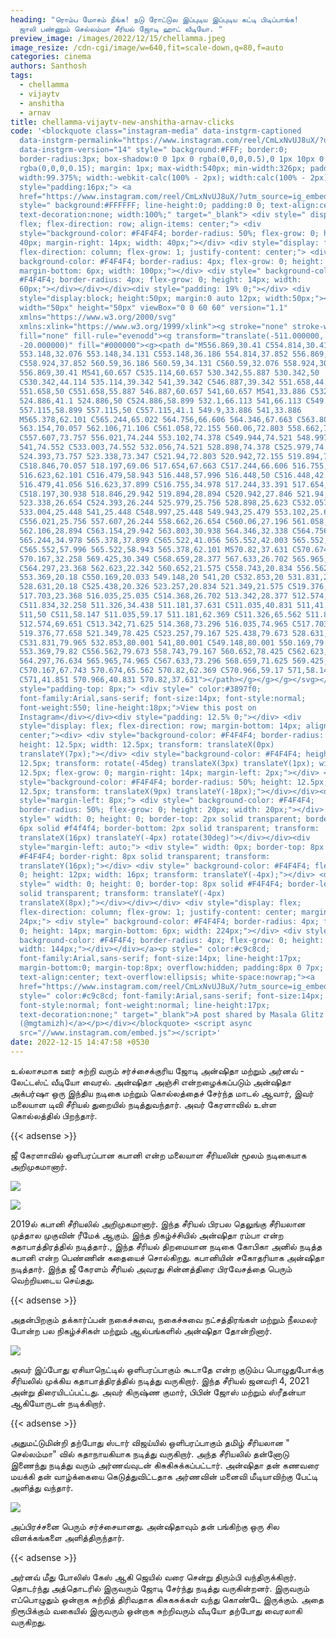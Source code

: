 ```yaml
---
heading: "ரொம்ப மோசம் நீங்க! நடு ரோட்டுல இப்புடிய இப்புடிய கட்டி பிடிப்பாங்க!
  ஜாலி பண்ணும் செல்லம்மா சீரியல் ஜோடி ஹாட் வீடியோ. "
preview_image: /images/2022/12/15/chellamma.jpeg
image_resize: /cdn-cgi/image/w=640,fit=scale-down,q=80,f=auto
categories: cinema
authors: Santhosh
tags:
  - chellamma
  - vijaytv
  - anshitha
  - arnav
title: chellamma-vijaytv-new-anshitha-arnav-clicks
code: '<blockquote class="instagram-media" data-instgrm-captioned
  data-instgrm-permalink="https://www.instagram.com/reel/CmLxNvUJ8uX/?utm_source=ig_embed&amp;utm_campaign=loading"
  data-instgrm-version="14" style=" background:#FFF; border:0;
  border-radius:3px; box-shadow:0 0 1px 0 rgba(0,0,0,0.5),0 1px 10px 0
  rgba(0,0,0,0.15); margin: 1px; max-width:540px; min-width:326px; padding:0;
  width:99.375%; width:-webkit-calc(100% - 2px); width:calc(100% - 2px);"><div
  style="padding:16px;"> <a
  href="https://www.instagram.com/reel/CmLxNvUJ8uX/?utm_source=ig_embed&amp;utm_campaign=loading"
  style=" background:#FFFFFF; line-height:0; padding:0 0; text-align:center;
  text-decoration:none; width:100%;" target="_blank"> <div style=" display:
  flex; flex-direction: row; align-items: center;"> <div
  style="background-color: #F4F4F4; border-radius: 50%; flex-grow: 0; height:
  40px; margin-right: 14px; width: 40px;"></div> <div style="display: flex;
  flex-direction: column; flex-grow: 1; justify-content: center;"> <div style="
  background-color: #F4F4F4; border-radius: 4px; flex-grow: 0; height: 14px;
  margin-bottom: 6px; width: 100px;"></div> <div style=" background-color:
  #F4F4F4; border-radius: 4px; flex-grow: 0; height: 14px; width:
  60px;"></div></div></div><div style="padding: 19% 0;"></div> <div
  style="display:block; height:50px; margin:0 auto 12px; width:50px;"><svg
  width="50px" height="50px" viewBox="0 0 60 60" version="1.1"
  xmlns="https://www.w3.org/2000/svg"
  xmlns:xlink="https://www.w3.org/1999/xlink"><g stroke="none" stroke-width="1"
  fill="none" fill-rule="evenodd"><g transform="translate(-511.000000,
  -20.000000)" fill="#000000"><g><path d="M556.869,30.41 C554.814,30.41
  553.148,32.076 553.148,34.131 C553.148,36.186 554.814,37.852 556.869,37.852
  C558.924,37.852 560.59,36.186 560.59,34.131 C560.59,32.076 558.924,30.41
  556.869,30.41 M541,60.657 C535.114,60.657 530.342,55.887 530.342,50
  C530.342,44.114 535.114,39.342 541,39.342 C546.887,39.342 551.658,44.114
  551.658,50 C551.658,55.887 546.887,60.657 541,60.657 M541,33.886 C532.1,33.886
  524.886,41.1 524.886,50 C524.886,58.899 532.1,66.113 541,66.113 C549.9,66.113
  557.115,58.899 557.115,50 C557.115,41.1 549.9,33.886 541,33.886
  M565.378,62.101 C565.244,65.022 564.756,66.606 564.346,67.663 C563.803,69.06
  563.154,70.057 562.106,71.106 C561.058,72.155 560.06,72.803 558.662,73.347
  C557.607,73.757 556.021,74.244 553.102,74.378 C549.944,74.521 548.997,74.552
  541,74.552 C533.003,74.552 532.056,74.521 528.898,74.378 C525.979,74.244
  524.393,73.757 523.338,73.347 C521.94,72.803 520.942,72.155 519.894,71.106
  C518.846,70.057 518.197,69.06 517.654,67.663 C517.244,66.606 516.755,65.022
  516.623,62.101 C516.479,58.943 516.448,57.996 516.448,50 C516.448,42.003
  516.479,41.056 516.623,37.899 C516.755,34.978 517.244,33.391 517.654,32.338
  C518.197,30.938 518.846,29.942 519.894,28.894 C520.942,27.846 521.94,27.196
  523.338,26.654 C524.393,26.244 525.979,25.756 528.898,25.623 C532.057,25.479
  533.004,25.448 541,25.448 C548.997,25.448 549.943,25.479 553.102,25.623
  C556.021,25.756 557.607,26.244 558.662,26.654 C560.06,27.196 561.058,27.846
  562.106,28.894 C563.154,29.942 563.803,30.938 564.346,32.338 C564.756,33.391
  565.244,34.978 565.378,37.899 C565.522,41.056 565.552,42.003 565.552,50
  C565.552,57.996 565.522,58.943 565.378,62.101 M570.82,37.631 C570.674,34.438
  570.167,32.258 569.425,30.349 C568.659,28.377 567.633,26.702 565.965,25.035
  C564.297,23.368 562.623,22.342 560.652,21.575 C558.743,20.834 556.562,20.326
  553.369,20.18 C550.169,20.033 549.148,20 541,20 C532.853,20 531.831,20.033
  528.631,20.18 C525.438,20.326 523.257,20.834 521.349,21.575 C519.376,22.342
  517.703,23.368 516.035,25.035 C514.368,26.702 513.342,28.377 512.574,30.349
  C511.834,32.258 511.326,34.438 511.181,37.631 C511.035,40.831 511,41.851
  511,50 C511,58.147 511.035,59.17 511.181,62.369 C511.326,65.562 511.834,67.743
  512.574,69.651 C513.342,71.625 514.368,73.296 516.035,74.965 C517.703,76.634
  519.376,77.658 521.349,78.425 C523.257,79.167 525.438,79.673 528.631,79.82
  C531.831,79.965 532.853,80.001 541,80.001 C549.148,80.001 550.169,79.965
  553.369,79.82 C556.562,79.673 558.743,79.167 560.652,78.425 C562.623,77.658
  564.297,76.634 565.965,74.965 C567.633,73.296 568.659,71.625 569.425,69.651
  C570.167,67.743 570.674,65.562 570.82,62.369 C570.966,59.17 571,58.147 571,50
  C571,41.851 570.966,40.831 570.82,37.631"></path></g></g></g></svg></div><div
  style="padding-top: 8px;"> <div style=" color:#3897f0;
  font-family:Arial,sans-serif; font-size:14px; font-style:normal;
  font-weight:550; line-height:18px;">View this post on
  Instagram</div></div><div style="padding: 12.5% 0;"></div> <div
  style="display: flex; flex-direction: row; margin-bottom: 14px; align-items:
  center;"><div> <div style="background-color: #F4F4F4; border-radius: 50%;
  height: 12.5px; width: 12.5px; transform: translateX(0px)
  translateY(7px);"></div> <div style="background-color: #F4F4F4; height:
  12.5px; transform: rotate(-45deg) translateX(3px) translateY(1px); width:
  12.5px; flex-grow: 0; margin-right: 14px; margin-left: 2px;"></div> <div
  style="background-color: #F4F4F4; border-radius: 50%; height: 12.5px; width:
  12.5px; transform: translateX(9px) translateY(-18px);"></div></div><div
  style="margin-left: 8px;"> <div style=" background-color: #F4F4F4;
  border-radius: 50%; flex-grow: 0; height: 20px; width: 20px;"></div> <div
  style=" width: 0; height: 0; border-top: 2px solid transparent; border-left:
  6px solid #f4f4f4; border-bottom: 2px solid transparent; transform:
  translateX(16px) translateY(-4px) rotate(30deg)"></div></div><div
  style="margin-left: auto;"> <div style=" width: 0px; border-top: 8px solid
  #F4F4F4; border-right: 8px solid transparent; transform:
  translateY(16px);"></div> <div style=" background-color: #F4F4F4; flex-grow:
  0; height: 12px; width: 16px; transform: translateY(-4px);"></div> <div
  style=" width: 0; height: 0; border-top: 8px solid #F4F4F4; border-left: 8px
  solid transparent; transform: translateY(-4px)
  translateX(8px);"></div></div></div> <div style="display: flex;
  flex-direction: column; flex-grow: 1; justify-content: center; margin-bottom:
  24px;"> <div style=" background-color: #F4F4F4; border-radius: 4px; flex-grow:
  0; height: 14px; margin-bottom: 6px; width: 224px;"></div> <div style="
  background-color: #F4F4F4; border-radius: 4px; flex-grow: 0; height: 14px;
  width: 144px;"></div></div></a><p style=" color:#c9c8cd;
  font-family:Arial,sans-serif; font-size:14px; line-height:17px;
  margin-bottom:0; margin-top:8px; overflow:hidden; padding:8px 0 7px;
  text-align:center; text-overflow:ellipsis; white-space:nowrap;"><a
  href="https://www.instagram.com/reel/CmLxNvUJ8uX/?utm_source=ig_embed&amp;utm_campaign=loading"
  style=" color:#c9c8cd; font-family:Arial,sans-serif; font-size:14px;
  font-style:normal; font-weight:normal; line-height:17px;
  text-decoration:none;" target="_blank">A post shared by Masala Glitz
  (@mgtamizh)</a></p></div></blockquote> <script async
  src="//www.instagram.com/embed.js"></script>'
date: 2022-12-15 14:47:58 +0530
---
```

உல்லாசமாக ஊர் சுற்றி வரும் சர்ச்சைக்குரிய ஜோடி அன்ஷிதா மற்றும் அர்னவ் - லேட்டஸ்ட் வீடியோ வைரல்.
அன்ஷிதா அஞ்சி என்றழைக்கப்படும் அன்ஷிதா அக்பர்ஷா ஒரு இந்திய நடிகை மற்றும் கொல்லத்தைச் சேர்ந்த மாடல் ஆவார், இவர் மலையாள டிவி சீரியல் துறையில் நடித்துவந்தார். அவர் கேரளாவில் உள்ள கொல்லத்தில் பிறந்தார்.

{{< adsense >}}

 ஜீ கேரளாவில் ஒளிபரப்பான கபானி என்ற மலையாள சீரியலின் மூலம் நடிகையாக அறிமுகமானார்.


![](/images/2022/12/15/chellamma-vijaytv-new-anshitha-arnav-clicks.jpeg)

![](/images/2022/12/15/chellamma-vijaytv-new-anshitha-arnav-clicks2.jpeg)

2019ல் கபானி சீரியலில் அறிமுகமானார். இந்த சீரியல் பிரபல தெலுங்கு சீரியலான முத்தால முகுவின் ரீமேக் ஆகும். இந்த நிகழ்ச்சியில் அன்ஷிதா ரம்பா என்ற கதாபாத்திரத்தில் நடித்தார்., இந்த சீரியல் திறமையான நடிகை கோபிகா அனில் நடித்த கபானி என்ற பெண்ணின் கதையைச் சொல்கிறது. கபானியின் சகோதரியாக அன்ஷிதா நடித்தார். இந்த ஜீ கேரளம் சீரியல் அவரது சின்னத்திரை பிரவேசத்தை பெரும் வெற்றியடைய செய்தது.

{{< adsense >}}


அதன்பிறகும் தக்கார்ப்பன் நகைச்சுவை, நகைச்சுவை நட்சத்திரங்கள் மற்றும் நீலமலர் போன்ற பல நிகழ்ச்சிகள் மற்றும் ஆல்பங்களில் அன்ஷிதா தோன்றினார்.


![](/images/2022/12/15/chellamma-vijaytv-new-anshitha-arnav-clicks22.jpeg)

அவர் இப்போது ஏசியாநெட்டில் ஒளிபரப்பாகும் கூடாதே என்ற குடும்ப பொழுதுபோக்கு சீரியலில் முக்கிய கதாபாத்திரத்தில் நடித்து வருகிறார். இந்த சீரியல் ஜனவரி 4, 2021 அன்று திரையிடப்பட்டது. அவர் கிருஷ்ண குமார், பிபின் ஜோஸ் மற்றும் ஸ்ரீதன்யா ஆகியோருடன் நடிக்கிறார்.

{{< adsense >}}


அதுமட்டுமின்றி தற்போது ஸ்டார் விஜய்யில் ஒளிபரப்பாகும் தமிழ் சீரியலான " செல்லம்மா" வில் கதாநாயகியாக நடித்து வருகிறார். அந்த சீரியலில் தன்னோடு இணைந்து நடித்து வரும் அர்ணவ்வுடன் கிசுகிசுக்கப்பட்டார். அன்ஷிதா தன் கணவரை மயக்கி தன் வாழ்க்கையை கெடுத்துவிட்டதாக அர்ணவின் மனைவி மீடியாவிற்கு பேட்டி அளித்து வந்தார்.

![](/images/2022/12/15/chellamma-vijaytv-new-anshitha-arnav-clicks44.jpeg)

 அப்பிரச்சனை பெரும் சர்ச்சையானது. அன்ஷிதாவும் தன் பங்கிற்கு ஒரு சில விளக்கங்களை அளித்திருந்தார்.

{{< adsense >}}


அர்னவ் மீது போலிஸ் கேஸ் ஆகி ஜெயில் வரை சென்று திரும்பி வந்திருக்கிறார்.‌ தொடர்ந்து அத்தொடரில் இருவரும் ஜோடி சேர்ந்து நடித்து வருகின்றனர். இருவரும் எப்பொழுதும் ஒன்றாக சுற்றித் திரிவதாக கிசுகசுக்கள் வந்து கொண்டே இருக்கும்.‌ அதை நிரூபிக்கும் வகையில் இருவரும் ஒன்றாக சுற்றிவரும் வீடியோ தற்போது வைரலாகி வருகிறது.